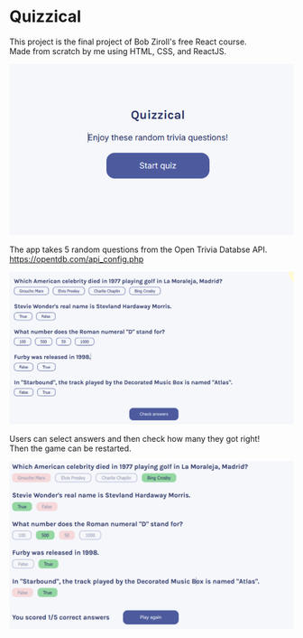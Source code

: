 # Quizzical

This project is the final project of Bob Ziroll's free React course.  
Made from scratch by me using HTML, CSS, and ReactJS.

![main screen](https://github.com/georgevigu/quizzical/blob/main/quzzical-menu.png?raw=true)

The app takes 5 random questions from the Open Trivia Databse API. https://opentdb.com/api_config.php  

![game](https://github.com/georgevigu/quizzical/blob/main/quizzical-game.png?raw=true)

Users can select answers and then check how many they got right!  
Then the game can be restarted.  

![win](https://github.com/georgevigu/quizzical/blob/main/quizzical-win.png?raw=true)

